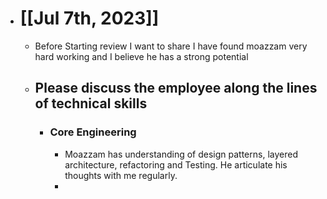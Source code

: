 - # [[Jul 7th, 2023]]
	- Before Starting review I want to share I have found moazzam very hard working and I believe he has a strong potential
	- ## Please discuss the employee along the lines of technical skills
		- ### Core Engineering
			- Moazzam has understanding of design patterns, layered architecture, refactoring and Testing. He articulate his thoughts with me regularly.
			-